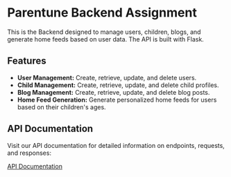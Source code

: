 # Parentune Backend Assignment

This is the Backend designed to manage users, children, blogs, and generate home feeds based on user data. The API is built with Flask.

## Features

- **User Management:** Create, retrieve, update, and delete users.
- **Child Management:** Create, retrieve, update, and delete child profiles.
- **Blog Management:** Create, retrieve, update, and delete blog posts.
- **Home Feed Generation:** Generate personalized home feeds for users based on their children's ages.

## API Documentation

Visit our API documentation for detailed information on endpoints, requests, and responses:

[API Documentation](https://backend-parentune.onrender.com/apidocs/)


